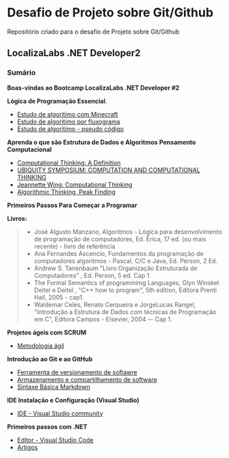 # Desafio de Projeto sobre Git/Github
Repositório criado para o desafio de Projeto sobre Git/Github

## **LocalizaLabs .NET Developer2**
### Sumário
**Boas-vindas ao Bootcamp LocalizaLabs .NET Developer #2**

**Lógica de Programação Essencial**.
- [Estudo de algoritimo com Minecraft](https://studio.code.org/s/mc/lessons/1/levels/1)
- [Estudo de algoritimo por fluxograma](http://www.flowgorithm.org/download/index.html)
- [Estudo de algoritimo - pseudo código](https://portugol-webstudio.cubos.io/ide)

**Aprenda o que são Estrutura de Dados e Algoritmos**
**Pensamento Computacional**
- [Computational Thinking: A Definition](https://www.cs.cmu.edu/~CompThink/resources/TheLinkWing.pdf)
- [UBIQUITY SYMPOSIUM: COMPUTATION AND COMPUTATIONAL THINKING](https://ubiquity.acm.org/article.cfm?id=1922682)
- [Jeannette Wing: Computational Thinking](https://www.youtube.com/watch?v=YVEUOHw3Qb8)
- [Algorithmic Thinking, Peak Finding](https://www.youtube.com/watch?v=HtSuA80QTyo&list=PLUl4u3cNGP61Oq3tWYp6V_F5jb5L2iHB)

**Primeiros Passos Para Começar a Programar**

**Livros:**
> - José Algusto Manzano, Algoritmos - Lógica para desenvolvimento de programação de computadores, Ed. Érica, 17 ed. (ou mais recente) - livro de referência
> - Ana Fernandes Ascencio, Fundamentos da programação de computadores algoritmos - Pascal, C/C e Java, Ed. Person, 2 Ed.
> - Andrew S. Tanenbaum "Livro Organização Estruturada de Computadores" , Ed. Person, 5 ed. Cap 1.
> - The Formal Semantics of programmimg Languages, Glyn Winskel Deitel e Deitel , "C++ how to program", 5th edition, Editora Prenti Hall, 2005 - cap1.
> - Waldemar Celes, Renato Cerqueira e JorgeLucas Rangel, "Introdução a Estrutura de Dados com técnicas de Programação em C", Editora Campos - Elsevier, 2004 -- Cap 1.

**Projetos ágeis com SCRUM**
- [Metodologia ágil](https://www.scrum.org/)

**Introdução ao Git e ao GitHub**
- [Ferramenta de versionamento de softawre](https://git-scm.com/)
- [Armazenamento e compartilhamento de software](https://github.com/)
- [Sintaxe Básica Markdown](https://www.markdownguide.org/basic-syntax/)

**IDE Instalação e Configuração (Visual Studio)**
- [IDE - Visual Studio community](https://visualstudio.microsoft.com/pt-br/vs/community/)

**Primeiros passos com .NET**
- [Editor - Visual Studio Code](https://code.visualstudio.com/)
- [Artigos](https://eximia.co/category/fundamentos/)